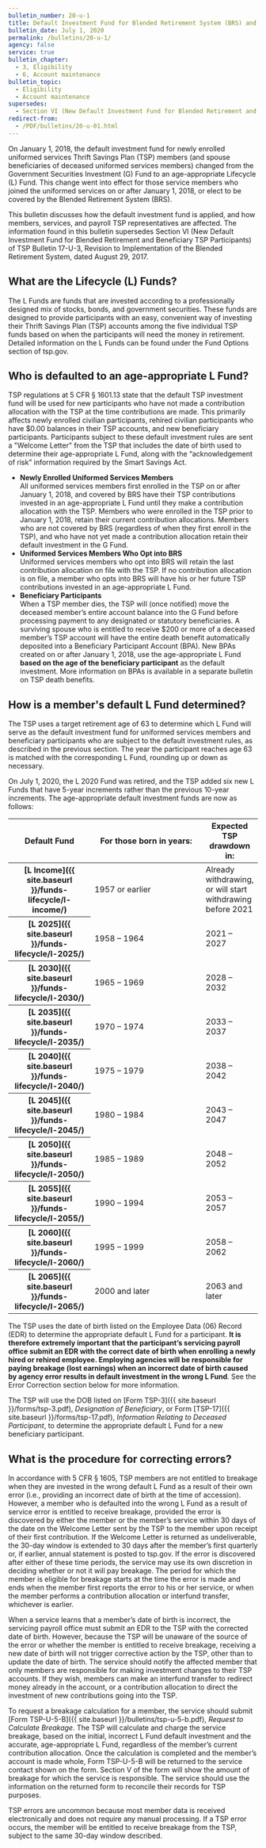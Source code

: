 ```yaml
---
bulletin_number: 20-u-1
title: Default Investment Fund for Blended Retirement System (BRS) and Beneficiary TSP Participants
bulletin_date: July 1, 2020
permalink: /bulletins/20-u-1/
agency: false
service: true
bulletin_chapter:
  - 3, Eligibility
  - 6, Account maintenance
bulletin_topic:
  - Eligibility
  - Account maintenance
supersedes:
  - Section VI (New Default Investment Fund for Blended Retirement and Beneficiary TSP Participants) of TSP Bulletin 17-U-3, Revision to Implementation of the Blended Retirement System, dated August 29, 2017.
redirect-from:
  - /PDF/bulletins/20-u-01.html
---
```


On January 1, 2018, the default investment fund for newly enrolled uniformed services Thrift Savings Plan (TSP) members (and spouse beneficiaries of deceased uniformed services members) changed from the Government Securities Investment (G) Fund to an age-appropriate Lifecycle (L) Fund. This change went into effect for those service members who joined the uniformed services on or after January 1, 2018, or elect to be covered by the Blended Retirement System (BRS).

This bulletin discusses how the default investment fund is applied, and how members, services, and payroll TSP representatives are affected. The information found in this bulletin supersedes Section VI (New Default Investment Fund for Blended Retirement and Beneficiary TSP Participants) of TSP Bulletin 17-U-3, Revision to Implementation of the Blended Retirement System, dated August 29, 2017.

## What are the Lifecycle (L) Funds?

The L Funds are funds that are invested according to a professionally designed mix of stocks, bonds, and government securities. These funds are designed to provide participants with an easy, convenient way of investing their Thrift Savings Plan (TSP) accounts among the five individual TSP funds based on when the participants will need the money in retirement. Detailed information on the L Funds can be found under the Fund Options section of tsp.gov.

## Who is defaulted to an age-appropriate L Fund?

TSP regulations at 5 CFR § 1601.13 state that the default TSP investment fund will be used for new participants who have not made a contribution allocation with the TSP at the time contributions are made. This primarily affects newly enrolled civilian participants, rehired civilian participants who have $0.00 balances in their TSP accounts, and new beneficiary participants. Participants subject to these default investment rules are sent a "Welcome Letter" from the TSP that includes the date of birth used to determine their age-appropriate L Fund, along with the “acknowledgement of risk” information required by the Smart Savings Act.

- **Newly Enrolled Uniformed Services Members**<br>
All uniformed services members first enrolled in the TSP on or after January 1, 2018, and covered by BRS have their TSP contributions invested in an age-appropriate L Fund until they make a contribution allocation with the TSP. Members who were enrolled in the TSP prior to January 1, 2018, retain their current contribution allocations. Members who are not covered by BRS (regardless of when they first enroll in the TSP), and who have not yet made a contribution allocation retain their default investment in the G Fund.
- **Uniformed Services Members Who Opt into BRS**<br>
Uniformed services members who opt into BRS will retain the last contribution allocation on file with the TSP. If no contribution allocation is on file, a member who opts into BRS will have his or her future TSP contributions invested in an age-appropriate L Fund.
- **Beneficiary Participants**<br>
When a TSP member dies, the TSP will (once notified) move the deceased member’s entire account balance into the G Fund before processing payment to any designated or statutory beneficiaries. A surviving spouse who is entitled to receive $200 or more of a deceased member’s TSP account will have the entire death benefit automatically deposited into a Beneficiary Participant Account (BPA). New BPAs created on or after January 1, 2018, use the age-appropriate L Fund **based on the age of the beneficiary participant** as the default investment. More information on BPAs is available in a separate bulletin on TSP death benefits.

## How is a member's default L Fund determined?

The TSP uses a target retirement age of 63 to determine which L Fund will serve as the default investment fund for uniformed services members and beneficiary participants who are subject to the default investment rules, as described in the previous section. The year the participant reaches age 63 is matched with the corresponding L Fund, rounding up or down as necessary.

On July 1, 2020, the L 2020 Fund was retired, and the TSP added six new L Funds that have 5-year increments rather than the previous 10-year increments. The age-appropriate default investment funds are now as follows:

<table class="center">
<colgroup>
<col style="width: 14rem;">
<col style="width: 24rem;">
</colgroup>
<thead>
<tr>
<th scope="col">Default Fund</th>
<th scope="col" class="center">For those born in years:</th>
<th scope="col" class="center">Expected TSP drawdown in:</th>
</tr>
</thead>
<tbody>
<tr>
<th scope="row" markdown="1">[L Income]({{ site.baseurl }}/funds-lifecycle/l-income/)</th>
<td>1957 or earlier</td>
<td>Already withdrawing, or will start withdrawing before 2021</td>
</tr>
<tr>
<th scope="row" markdown="1">[L 2025]({{ site.baseurl }}/funds-lifecycle/l-2025/)</th>
<td>1958 – 1964</td>
<td>2021 – 2027</td>
</tr>
<tr><th scope="row" markdown="1">[L 2030]({{ site.baseurl }}/funds-lifecycle/l-2030/)</th>
<td>1965 – 1969</td>
<td>2028 – 2032</td>
</tr>
<tr><th scope="row" markdown="1">[L 2035]({{ site.baseurl }}/funds-lifecycle/l-2035/)</th>
<td>1970 – 1974</td>
<td>2033 – 2037</td>
</tr>
<tr><th scope="row" markdown="1">[L 2040]({{ site.baseurl }}/funds-lifecycle/l-2040/)</th>
<td>1975 – 1979</td>
<td>2038 – 2042</td>
</tr>
<tr><th scope="row" markdown="1">[L 2045]({{ site.baseurl }}/funds-lifecycle/l-2045/)</th>
<td>1980 – 1984</td>
<td>2043 – 2047</td>
</tr>
<tr><th scope="row" markdown="1">[L 2050]({{ site.baseurl }}/funds-lifecycle/l-2050/)</th>
<td>1985 – 1989</td>
<td>2048 – 2052</td>
</tr>
<tr><th scope="row" markdown="1">[L 2055]({{ site.baseurl }}/funds-lifecycle/l-2055/)</th>
<td>1990 – 1994</td>
<td>2053 – 2057</td>
</tr>
<tr><th scope="row" markdown="1">[L 2060]({{ site.baseurl }}/funds-lifecycle/l-2060/)</th>
<td>1995 – 1999</td>
<td>2058 – 2062</td>
</tr>
<tr>
<th scope="row" markdown="1">[L 2065]({{ site.baseurl }}/funds-lifecycle/l-2065/)</th>
<td>2000 and later</td>
<td>2063 and later</td>
</tr>
</tbody>
</table>

The TSP uses the date of birth listed on the Employee Data (06) Record (EDR) to determine the appropriate default L Fund for a participant. **It is therefore extremely important that the participant’s servicing payroll office submit an EDR with the correct date of birth when enrolling a newly hired or rehired employee. Employing agencies will be responsible for paying breakage (lost earnings) when an incorrect date of birth caused by agency error results in default investment in the wrong L Fund**. See the Error Correction section below for more information.

The TSP will use the DOB listed on [Form TSP-3]({{ site.baseurl }}/forms/tsp-3.pdf), _Designation of Beneficiary_, or Form [TSP-17]({{ site.baseurl }}/forms/tsp-17.pdf), _Information Relating to Deceased Participant_, to determine the appropriate default L Fund for a new beneficiary participant.

## What is the procedure for correcting errors?

In accordance with 5 CFR § 1605, TSP members are not entitled to breakage when they are invested in the wrong default L Fund as a result of their own error (i.e., providing an incorrect date of birth at the time of accession). However, a member who is defaulted into the wrong L Fund as a result of service error is entitled to receive breakage, provided the error is discovered by either the member or the member’s service within 30 days of the date on the Welcome Letter sent by the TSP to the member upon receipt of their first contribution. If the Welcome Letter is returned as undeliverable, the 30-day window is extended to 30 days after the member’s first quarterly or, if earlier, annual statement is posted to tsp.gov. If the error is discovered after either of these time periods, the service may use its own discretion in deciding whether or not it will pay breakage. The period for which the member is eligible for breakage starts at the time the error is made and ends when the member first reports the error to his or her service, or when the member performs a contribution allocation or interfund transfer, whichever is earlier.

When a service learns that a member’s date of birth is incorrect, the servicing payroll office must submit an EDR to the TSP with the corrected date of birth. However, because the TSP will be unaware of the source of the error or whether the member is entitled to receive breakage, receiving a new date of birth will not trigger corrective action by the TSP, other than to update the date of birth. The service should notify the affected member that only members are responsible for making investment changes to their TSP accounts. If they wish, members can make an interfund transfer to redirect money already in the account, or a contribution allocation to direct the investment of new contributions going into the TSP.

To request a breakage calculation for a member, the service should submit [Form TSP-U-5-B]({{ site.baseurl }}/bulletins/tsp-u-5-b.pdf), _Request to Calculate Breakage_. The TSP will calculate and charge the service breakage, based on the initial, incorrect L Fund default investment and the accurate, age-appropriate L Fund, regardless of the member’s current contribution allocation. Once the calculation is completed and the member’s account is made whole, Form TSP-U-5-B will be returned to the service contact shown on the form. Section V of the form will show the amount of breakage for which the service is responsible. The service should use the information on the returned form to reconcile their records for TSP purposes.

TSP errors are uncommon because most member data is received electronically and does not require any manual processing. If a TSP error occurs, the member will be entitled to receive breakage from the TSP, subject to the same 30-day window described.

<!-- CONTENT END -->
